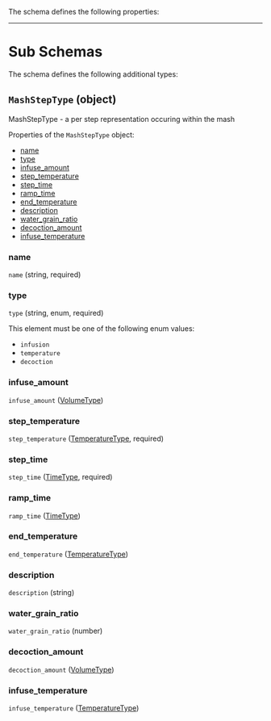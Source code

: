 The schema defines the following properties:

---

# Sub Schemas

The schema defines the following additional types:

## `MashStepType` (object)

MashStepType - a per step representation occuring within the mash

Properties of the `MashStepType` object:

* [name](#name)
* [type](#type)
* [infuse_amount](#infuse_amount)
* [step_temperature](#step_temperature)
* [step_time](#step_time)
* [ramp_time](#ramp_time)
* [end_temperature](#end_temperature)
* [description](#description)
* [water_grain_ratio](#water_grain_ratio)
* [decoction_amount](#decoction_amount)
* [infuse_temperature](#infuse_temperature)

### name
 `name` (string, required)

### type
 `type` (string, enum, required)

This element must be one of the following enum values:

* `infusion`
* `temperature`
* `decoction`

### infuse_amount
 `infuse_amount` ([VolumeType](measureable_units.json.md/#VolumeType))

### step_temperature
 `step_temperature` ([TemperatureType](measureable_units.json.md/#TemperatureType), required)

### step_time
 `step_time` ([TimeType](measureable_units.json.md/#TimeType), required)

### ramp_time
 `ramp_time` ([TimeType](measureable_units.json.md/#TimeType))

### end_temperature
 `end_temperature` ([TemperatureType](measureable_units.json.md/#TemperatureType))

### description
 `description` (string)

### water_grain_ratio
 `water_grain_ratio` (number)

### decoction_amount
 `decoction_amount` ([VolumeType](measureable_units.json.md/#VolumeType))

### infuse_temperature
 `infuse_temperature` ([TemperatureType](measureable_units.json.md/#TemperatureType))